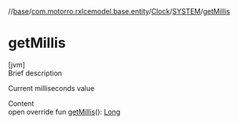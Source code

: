 //[base](../../../index.md)/[com.motorro.rxlcemodel.base.entity](../../index.md)/[Clock](../index.md)/[SYSTEM](index.md)/[getMillis](get-millis.md)



# getMillis  
[jvm]  
Brief description  


Current milliseconds value

  
Content  
open override fun [getMillis](get-millis.md)(): [Long](https://kotlinlang.org/api/latest/jvm/stdlib/kotlin/-long/index.html)  



